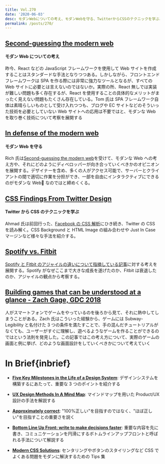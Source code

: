 ```yaml
---
title: Vol.270
date: '2020-06-03'
desc: モダンWebについての考え、モダンWebを守る、TwitterからCSSのテクニックを学ぶ、ほか計10リンク
permalink: /posts/270/
---
```


## [Second-guessing the modern web](https://macwright.org/2020/05/10/spa-fatigue.html)

#### モダン Web についての考え

昨今、React などの JavaScript フレームワークを使用して Web サイトを作成することはスタンダードな手法となりつつある。しかしながら、フロントエンドフレームワークは SPA を作る際には非常に強力なツールとなるが、すべての Web サイトに必要とは言えないのではないか。実際の所、React 無しでは実装が難しい問題も多く存在するが、React を使用することの具体的なメリットがまったく見えない問題もたくさん存在している。Tom 氏は SPA フレームワーク自体は素晴らしいものとして受け入れつつも、ブログや EC サイトなどのそういった技術を必要としていない Web サイトへの応用は不要ではと、モダンな Web を取り巻く技術について考察を展開する

## [In defense of the modern web](https://dev.to/richharris/in-defense-of-the-modern-web-2nia)

#### モダン Web を守る

Rich 氏は[Second-guessing the modern web](https://macwright.org/2020/05/10/spa-fatigue.html)を受けて、モダンな Web への考え方や、それにどのようにディベロッパーが向き合っていくべきかのオピニオンを展開する。デザイナーを含め、多くの人がアクセス可能で、サーバーとクライアントの間で適切に作業を分担ができ、一部を自由にインタラクティブにできるのがモダンな Web なのではと締めくくる。

## [CSS Findings From Twitter Design](https://ishadeed.com/article/twitter-css/)

#### Twitter から CSS のテクニックを学ぶ

Ahmad 氏は前回行った、[Facebook の CSS 解析](https://ishadeed.com/article/new-facebook-css/)にひき続き、Twitter の CSS を読み解く。CSS Background と HTML Image の組み合わせや Just In Case マージンなど様々な手法を紹介する。

## [Spotify vs. Fitbit](https://svpg.com/spotify-vs-fitbit/)

[Spotify と Fitbit のアジャイルの違いについて指摘している記事](https://www.jeremiahlee.com/posts/failed-squad-goals/)に対する考えを展開する。Spotify がなぜここまで大きな成長を遂げたのか、Fitbit は衰退したのか、アジャイルの観点から考察する。

## [Building games that can be understood at a glance - Zach Gage, GDC 2018](http://stfj.net/DesigningForSubwayLegibility/)

人がスマートフォンでゲームをやっているのを後ろから見て、それに熱中してしまうことがある。Zach 氏はこういった経験から、ゲームには Subway-Legibility と名付けた 3 つの条件を満たすことで、手の混んだチュートリアルがなくても、ユーザーがすぐに理解し、遊べるようなゲームを作ることができるのではという法則を発見した。この記事ではこの考え方について、実際のゲームの画面と例に挙げ、どのような画面設計をしていくべきかについて考えていく

# In Brief{inbrief}

- **[Five Key Milestones in the Life of a Design System](https://daverupert.com/2020/05/5-design-system-milestones/)**: デザインシステムを構築するにあたって、重要な 3 つのポイントを紹介する

- **[UX Design Methods In A Mind Map](https://uxplanet.org/product-design-methods-mind-map-f6511820a7d5)**: マインドマップを用いた Product/UX 設計の手法を解説する

- **[Approximately correct](https://www.jjude.com/approximate)**: "100%正しい"を目指すのではなく、"ほぼ正しい"を目指すことの重要さを説く

- **[Bottom Line Up Front: write to make decisions faster](https://matthewstrom.com/writing/bluf/)**: 重要な内容を先に書き、コミュニケーションを円滑にするボトムラインアップフロントと呼ばれる手法について解説する

- **[Modern CSS Solutions](https://moderncss.dev/)**: センタリングやボタンのスタイリングなど CSS でよくある問題をモダンに解決するための Tips 集
